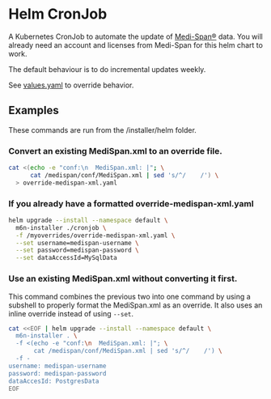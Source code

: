# Helm CronJob

A Kubernetes CronJob to automate the update of [Medi-Span®](https://www.wolterskluwer.com/en/solutions/medi-span) data. You will already need an account and licenses from Medi-Span for this helm chart to work.

The default behaviour is to do incremental updates weekly. 

See [values.yaml](values.yaml) to override behavior. 

## Examples
These commands are run from the /installer/helm folder.

### Convert an existing MediSpan.xml to an override file.
```bash
cat <(echo -e "conf:\n  MediSpan.xml: |"; \
      cat /medispan/conf/MediSpan.xml | sed 's/^/    /') \
  > override-medispan-xml.yaml
```

### If you already have a formatted override-medispan-xml.yaml
```bash
helm upgrade --install --namespace default \
  m6n-installer ./cronjob \
  -f /myoverrides/override-medispan-xml.yaml \
  --set username=medispan-username \
  --set password=medispan-password \
  --set dataAccessId=MySqlData
```

### Use an existing MediSpan.xml without converting it first.
This command combines the previous two into one command by using a subshell to properly format the MediSpan.xml as an override. It also uses an inline override instead of using `--set`.
```bash
cat <<EOF | helm upgrade --install --namespace default \ 
  m6n-installer . \
  -f <(echo -e "conf:\n  MediSpan.xml: |"; \ 
       cat /medispan/conf/MediSpan.xml | sed 's/^/    /') \
  -f -
username: medispan-username
password: medispan-password
dataAccesId: PostgresData
EOF
```
